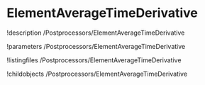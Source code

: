 <!-- MOOSE Documentation Stub: Remove this when content is added. -->

# ElementAverageTimeDerivative
!description /Postprocessors/ElementAverageTimeDerivative

!parameters /Postprocessors/ElementAverageTimeDerivative

!listingfiles /Postprocessors/ElementAverageTimeDerivative

!childobjects /Postprocessors/ElementAverageTimeDerivative
